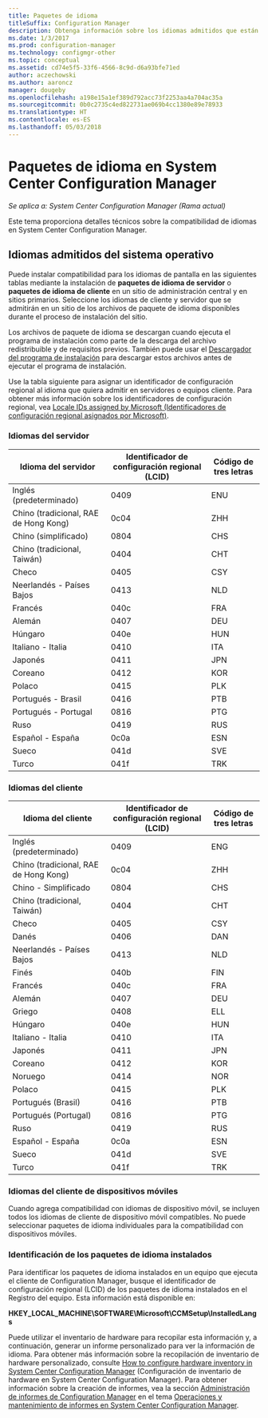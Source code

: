 ```yaml
---
title: Paquetes de idioma
titleSuffix: Configuration Manager
description: Obtenga información sobre los idiomas admitidos que están disponibles en System Center Configuration Manager.
ms.date: 1/3/2017
ms.prod: configuration-manager
ms.technology: configmgr-other
ms.topic: conceptual
ms.assetid: cd74e5f5-33f6-4566-8c9d-d6a93bfe71ed
author: aczechowski
ms.author: aaroncz
manager: dougeby
ms.openlocfilehash: a198e15a1ef389d792acc73f2253aa4a704ac35a
ms.sourcegitcommit: 0b0c2735c4ed822731ae069b4cc1380e89e78933
ms.translationtype: HT
ms.contentlocale: es-ES
ms.lasthandoff: 05/03/2018
---
```

# <a name="language-packs-in-system-center-configuration-manager"></a>Paquetes de idioma en System Center Configuration Manager

*Se aplica a: System Center Configuration Manager (Rama actual)*

Este tema proporciona detalles técnicos sobre la compatibilidad de idiomas en System Center Configuration Manager.  

## <a name="BKMK_SupLanguagePacks"></a> Idiomas admitidos del sistema operativo  
 Puede instalar compatibilidad para los idiomas de pantalla en las siguientes tablas mediante la instalación de **paquetes de idioma de servidor** o **paquetes de idioma de cliente** en un sitio de administración central y en sitios primarios. Seleccione los idiomas de cliente y servidor que se admitirán en un sitio de los archivos de paquete de idioma disponibles durante el proceso de instalación del sitio.

 Los archivos de paquete de idioma se descargan cuando ejecuta el programa de instalación como parte de la descarga del archivo redistribuible y de requisitos previos. También puede usar el [Descargador del programa de instalación](setup-downloader.md) para descargar estos archivos antes de ejecutar el programa de instalación.   

 Use la tabla siguiente para asignar un identificador de configuración regional al idioma que quiera admitir en servidores o equipos cliente. Para obtener más información sobre los identificadores de configuración regional, vea [Locale IDs assigned by Microsoft (Identificadores de configuración regional asignados por Microsoft)](http://go.microsoft.com/fwlink/p/?LinkId=252609).  

### <a name="server-languages"></a>Idiomas del servidor  

|Idioma del servidor|Identificador de configuración regional (LCID)|Código de tres letras|  
|---------------------|------------------------|-----------------------|  
|Inglés (predeterminado)|0409|ENU|  
|Chino (tradicional, RAE de Hong Kong)|0c04|ZHH|  
|Chino (simplificado)|0804|CHS|  
|Chino (tradicional, Taiwán)|0404|CHT|  
|Checo|0405|CSY|  
|Neerlandés - Países Bajos|0413|NLD|  
|Francés|040c|FRA|  
|Alemán|0407|DEU|  
|Húngaro|040e|HUN|  
|Italiano - Italia|0410|ITA|  
|Japonés|0411|JPN|  
|Coreano|0412|KOR|  
|Polaco|0415|PLK|  
|Portugués - Brasil|0416|PTB|  
|Portugués - Portugal|0816|PTG|  
|Ruso|0419|RUS|  
|Español - España|0c0a|ESN|  
|Sueco|041d|SVE|  
|Turco|041f|TRK|  

### <a name="client-languages"></a>Idiomas del cliente  

|Idioma del cliente|Identificador de configuración regional (LCID)|Código de tres letras|  
|---------------------|------------------------|-----------------------|  
|Inglés (predeterminado)|0409|ENG|  
|Chino (tradicional, RAE de Hong Kong)|0c04|ZHH|  
|Chino - Simplificado|0804|CHS|  
|Chino (tradicional, Taiwán)|0404|CHT|  
|Checo|0405|CSY|  
|Danés|0406|DAN|  
|Neerlandés - Países Bajos|0413|NLD|  
|Finés|040b|FIN|  
|Francés|040c|FRA|  
|Alemán|0407|DEU|  
|Griego|0408|ELL|  
|Húngaro|040e|HUN|  
|Italiano - Italia|0410|ITA|  
|Japonés|0411|JPN|  
|Coreano|0412|KOR|  
|Noruego|0414|NOR|  
|Polaco|0415|PLK|  
|Portugués (Brasil)|0416|PTB|  
|Portugués (Portugal)|0816|PTG|  
|Ruso|0419|RUS|  
|Español - España|0c0a|ESN|  
|Sueco|041d|SVE|  
|Turco|041f|TRK|  

### <a name="mobile-device-client-languages"></a>Idiomas del cliente de dispositivos móviles  
 Cuando agrega compatibilidad con idiomas de dispositivo móvil, se incluyen todos los idiomas de cliente de dispositivo móvil compatibles. No puede seleccionar paquetes de idioma individuales para la compatibilidad con dispositivos móviles.  

### <a name="identify-installed-language-packs"></a>Identificación de los paquetes de idioma instalados  
Para identificar los paquetes de idioma instalados en un equipo que ejecuta el cliente de Configuration Manager, busque el identificador de configuración regional (LCID) de los paquetes de idioma instalados en el Registro del equipo. Esta información está disponible en:

 **HKEY_LOCAL_MACHINE\SOFTWARE\Microsoft\CCMSetup\InstalledLangs**  

Puede utilizar el inventario de hardware para recopilar esta información y, a continuación, generar un informe personalizado para ver la información de idioma. Para obtener más información sobre la recopilación de inventario de hardware personalizado, consulte [How to configure hardware inventory in System Center Configuration Manager](../../../../core/clients/manage/inventory/configure-hardware-inventory.md) (Configuración de inventario de hardware en System Center Configuration Manager). Para obtener información sobre la creación de informes, vea la sección [Administración de informes de Configuration Manager](../../../../core/servers/manage/operations-and-maintenance-for-reporting.md#BKMK_ManageReports) en el tema [Operaciones y mantenimiento de informes en System Center Configuration Manager](../../../../core/servers/manage/operations-and-maintenance-for-reporting.md).  
